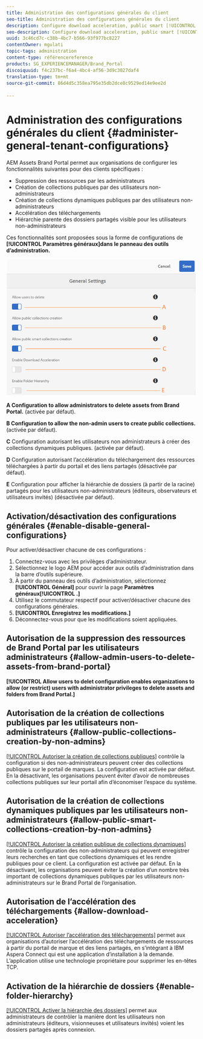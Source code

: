 ```yaml
---
title: Administration des configurations générales du client
seo-title: Administration des configurations générales du client
description: Configure download acceleration, public smart [!UICONTROL collection] creation, public [!UICONTROL collection] creation, and enable admin users to delete assets on tenants.
seo-description: Configure download acceleration, public smart [!UICONTROL collection] creation, public [!UICONTROL collection] creation, and enable admin users to delete assets on tenants.
uuid: 3c46cd7c-c38b-4bc7-b566-93f977bc8227
contentOwner: mgulati
topic-tags: administration
content-type: référencereference
products: SG_EXPERIENCEMANAGER/Brand_Portal
discoiquuid: f4c237bc-f6a4-4bc4-af56-3d9c3027daf4
translation-type: tm+mt
source-git-commit: 86d4d5c358ea795e35db2dce8c9529ed14e9ee2d

---
```



# Administration des configurations générales du client {#administer-general-tenant-configurations}

AEM Assets Brand Portal permet aux organisations de configurer les fonctionnalités suivantes pour des clients spécifiques :

* Suppression des ressources par les administrateurs
* Création de collections publiques par des utilisateurs non-administrateurs
* Création de collections dynamiques publiques par des utilisateurs non-administrateurs
* Accélération des téléchargements
* Hiérarchie parente des dossiers partagés visible pour les utilisateurs non-administrateurs

Ces fonctionnalités sont proposées sous la forme de configurations de **[!UICONTROL Paramètres généraux]dans le panneau des outils d’administration.**

![](assets/general-configs.png)

**A   Configuration to allow administrators to delete assets from Brand Portal.** (activée par défaut).

**B   Configuration to allow the non-admin users to create public collections.** (activée par défaut).

**C** Configuration autorisant les utilisateurs non administrateurs à créer des collections dynamiques publiques. (activée par défaut).

**D** Configuration autorisant l’accélération du téléchargement des ressources téléchargées à partir du portail et des liens partagés (désactivée par défaut).

**E** Configuration pour afficher la hiérarchie de dossiers (à partir de la racine) partagés pour les utilisateurs non-administrateurs (éditeurs, observateurs et utilisateurs invités) (désactivée par défaut).

## Activation/désactivation des configurations générales   {#enable-disable-general-configurations}

Pour activer/désactiver chacune de ces configurations :

1. Connectez-vous avec les privilèges d’administrateur.
1. Sélectionnez le logo AEM pour accéder aux outils d’administration dans la barre d’outils supérieure.
1. À partir du panneau des outils d’administration, sélectionnez **[!UICONTROL Général]** pour ouvrir la page **Paramètres généraux[!UICONTROL .]**
1. Utilisez le commutateur respectif pour activer/désactiver chacune des configurations générales.
1. **[!UICONTROL Enregistrez les modifications.]**
1. Déconnectez-vous pour que les modifications soient appliquées.

## Autorisation de la suppression des ressources de Brand Portal par les utilisateurs administrateurs {#allow-admin-users-to-delete-assets-from-brand-portal}

**[!UICONTROL Allow users to delet configuration enables organizations to allow (or restrict) users with administrator privileges to delete assets and folders from Brand Portal.]**

## Autorisation de la création de collections publiques par les utilisateurs non-administrateurs {#allow-public-collections-creation-by-non-admins}

[[!UICONTROL Autoriser la création de collections publiques]](../using/brand-portal-share-collection.md#main-pars-text-1915052376) contrôle la configuration si des non-administrateurs peuvent créer des collections publiques sur le portail de marques. La configuration est activée par défaut. En la désactivant, les organisations peuvent éviter d’avoir de nombreuses collections publiques sur leur portail afin d’économiser l’espace du système.

## Autorisation de la création de collections dynamiques publiques par les utilisateurs non-administrateurs {#allow-public-smart-collections-creation-by-non-admins}

[[!UICONTROL Autoriser la création publique de collections dynamiques]](../using/brand-portal-searching.md#main-pars-header-500620467) contrôle la configuration des non-administrateurs qui peuvent enregistrer leurs recherches en tant que collections dynamiques et les rendre publiques pour ce client. La configuration est activée par défaut. En la désactivant, les organisations peuvent éviter la création d’un nombre très important de collections dynamiques publiques par les utilisateurs non-administrateurs sur le Brand Portal de l’organisation.

## Autorisation de l’accélération des téléchargements {#allow-download-acceleration}

[[!UICONTROL Autoriser l’accélération des téléchargements]](../using/accelerated-download.md) permet aux organisations d’autoriser l’accélération des téléchargements de ressources à partir du portail de marque et des liens partagés, en s’intégrant à IBM Aspera Connect qui est une application d’installation à la demande. L’application utilise une technologie propriétaire pour supprimer les en-têtes TCP.

## Activation de la hiérarchie de dossiers   {#enable-folder-hierarchy}

[[!UICONTROL Activer la hiérarchie des dossiers]](../using/brand-portal-sharing-folders.md#non-admin-user-access-to-shared-folders) permet aux administrateurs de contrôler la manière dont les utilisateurs non administrateurs (éditeurs, visionneuses et utilisateurs invités) voient les dossiers partagés après connexion.
